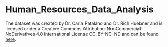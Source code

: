 # Human_Resources_Data_Analysis

The dataset was created by Dr. Carla Patalano and Dr. Rich Huebner and is licensed under a Creative Commons Attribution-NonCommercial-NoDerivatives 4.0 International License CC-BY-NC-ND and can be found [here](https://www.kaggle.com/datasets/rhuebner/human-resources-data-set?resource=download).
